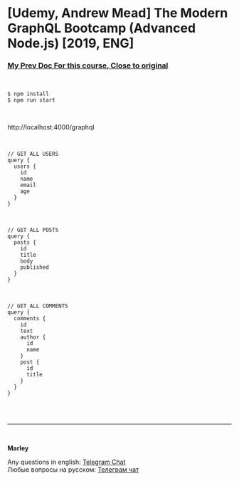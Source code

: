 # [Udemy, Andrew Mead] The Modern GraphQL Bootcamp (Advanced Node.js) [2019, ENG]

### [My Prev Doc For this course, Close to original](./Readme-prev.md)

<br/>

    $ npm install
    $ npm run start

<br/>

http://localhost:4000/graphql

<br/>

```
// GET ALL USERS
query {
  users {
    id
    name
    email
    age
  }
}
```

<br/>

```
// GET ALL POSTS
query {
  posts {
    id
    title
    body
    published
  }
}
```

<br/>

```
// GET ALL COMMENTS
query {
  comments {
    id
    text
    author {
      id
      name
    }
    post {
      id
      title
    }
  }
}
```

<br/><br/>

---

<br/>

**Marley**

Any questions in english: <a href="https://jsdev.org/chat/">Telegram Chat</a>  
Любые вопросы на русском: <a href="https://jsdev.ru/chat/">Телеграм чат</a>
